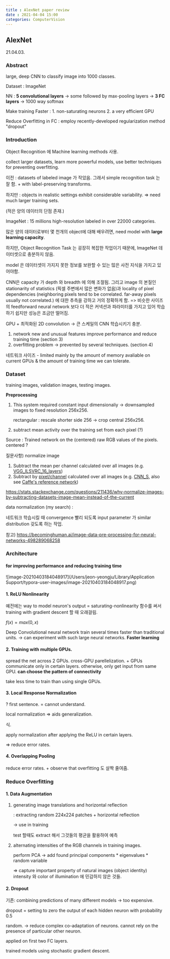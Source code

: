 ```yaml
---
title : AlexNet paper review
date : 2021-04-04 15:00
categories: ComputerVision
---
```

## AlexNet 

21.04.03. 

### Abstract

large, deep CNN to classify image into 1000 classes. 

Dataset : ImageNet

NN : **5 convolutional layers** -> some followed by max-pooling layers -> **3 FC layers** -> 1000 way softmax

Make training Faster : 1. non-saturating neurons 2. a very efficient GPU

Reduce Overfitting in FC : employ recently-developed regularization method "dropout"



### Introduction

Object Recognition 에 Machine learning methods 사용. 

collect larger datasets, learn more powerful models, use better techniques for preventing overfitting. 

이전 : datasets of labeled image 가 작았음. 그래서 simple recognition task 는 잘 함. + with label-preserving transforms. 

하지만 : objects in realistic settings exhibit considerable variability. => need much larger training sets. 

(적은 양의 데이터의 단점 존재.)

ImageNet : 15 millions high-resolution labeled in over 22000 categories. 



많은 양의 데이터로부터 몇 천개의 object에 대해 배우려면, need model with **large learning capacity**. 

하지만, Object Recognition Task 는 굉장히 복잡한 작업이기 때문에, ImageNet 데이터셋으로 충분하지 않음. 

model 은 데이터셋이 가지지 못한 정보를 보완할 수 있는 많은 사전 지식을 가지고 있어야함. 

CNN은 capacity 가 depth 와 breadth 에 의해 조절됨. 그리고 image 의 본질인 stationarity of statistics (픽셀 주변에서 많은 변화가 없음)과 locality of pixel dependencies (neighboring pixels tend to be correlated. far-away pixels usually not correlated.) 에 대한 추측을 강하고 거의 정확하게 함. => 비슷한 사이즈의 feedforward neural network 보다 더 적은 커넥션과 파라미터를 가지고 있어 학습하기 쉽지만 성능은 조금만 떨어짐. 

GPU + 최적화된 2D convolution -> 큰 스케일의 CNN 학습시키기 충분. 

1. network new and unusual features improve performance and reduce training time (section 3)
2. overfitting problem -> prevented by several techniques. (section 4)

네트워크 사이즈 - limited mainly by the amount of memory avaliable on current GPUs & the amount of training time we can tolerate. 



### Dataset

training images, validation images, testing images. 

**Preprocessing**

1. This system required constant input dimensionaliy -> downsampled images to fixed resolution 256x256. 

   rectangular : rescale shorter side 256 -> crop central 256x256. 

2. subtract mean activity over the training set from each pixel (?)

Source : Trained network on the (centered) raw RGB values of the pixels. centered ?

질문사항) normalize image

1. Subtract the mean per channel calculated over all images (e.g. [VGG_ILSVRC_16_layers](https://gist.github.com/ksimonyan/211839e770f7b538e2d8))
2. Subtract by [pixel/channel](https://github.com/BVLC/caffe/blob/master/tools/compute_image_mean.cpp) calculated over all images (e.g. [CNN_S](https://gist.github.com/ksimonyan/fd8800eeb36e276cd6f9), also see [Caffe's reference network](http://caffe.berkeleyvision.org/gathered/examples/imagenet.html))

https://stats.stackexchange.com/questions/211436/why-normalize-images-by-subtracting-datasets-image-mean-instead-of-the-current

data normalization (my search) : 

네트워크 학습시킬 때 convergence 빨리 되도록 input parameter 가 similar distribution 갖도록 하는 작업. 

참고) https://becominghuman.ai/image-data-pre-processing-for-neural-networks-498289068258



### Architecture 

#### for improving performance and reducing training time

![image-20210403184048917](/Users/jeon-yeongju/Library/Application Support/typora-user-images/image-20210403184048917.png)

#### 1. ReLU Nonlinearity

예전에는 way to model neuron's output = saturating-nonlinearity 함수를 써서 training with gradient descent 할 때 오래걸림. 

$f(x) =max(0, x)$

Deep Convolutional neural network train several times faster than traditional units. -> can experiment with such large neural networks. **Faster learning**

#### 2. Training with multiple GPUs. 

spread the net across 2 GPUs. cross-GPU parellelization. + GPUs communicate only in certain layers. otherwise, only get input from same GPU. **can choose the pattern of connectivity**

take less time to train than using single GPUs. 

#### 3. Local Response Normalization

? first sentence. = cannot understand. 

local normalization => aids generalization. 

식. 

apply normalization after applying the ReLU in certain layers. 

=> reduce error rates. 

#### 4. Overlapping Pooling 

reduce error rates. + observe that overfitting 도 살짝 줄여줌. 



### Reduce Overfitting

#### 1. Data Augmentation

1. generating image translations and horizontal reflection 

   : extracting random 224x224 patches + horizontal reflection

   -> use in training 

   test 할때도 extract 해서 그것들의 평균을 활용하여 예측

2. alternating intensities of the RGB channels in training images. 

   perform PCA -> add found principal components * eigenvalues * random variable 

   => capture important property of natural images (object identity) intensity 와 color of illumination 에  민감하지 않은 것들. 

#### 2. Dropout

기존: combining predictions of many different models -> too expensive. 

dropout = setting to zero the output of each hidden neuron with probability 0.5

random. -> reduce complex co-adaptation of neurons. cannot rely on the presence of particular other neuron. 

applied on first two FC layers. 



trained models using stochastic gradient descent. 



